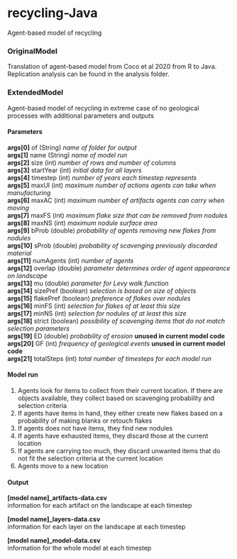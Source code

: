 # recycling-Java

Agent-based model of recycling 

### OriginalModel
Translation of agent-based model from Coco et al 2020 from R to Java. Replication analysis can be found in the analysis folder.


### ExtendedModel
Agent-based model of recycling in extreme case of no geological processes with additional parameters and outputs

#### Parameters
**args[0]** of (String) *name of folder for output*  
**args[1]** name (String) *name of model run*  
**args[2]** size (int) *number of rows and number of columns*  
**args[3]** startYear (int) *initial data for all layers*  
**args[4]** timestep (int) *number of years each timestep represents*  
**args[5]** maxUI (int) *maximum number of actions agents can take when manufacturing*  
**args[6]** maxAC (int) *maximum number of artifacts agents can carry when moving*  
**args[7]** maxFS (int) *maximum flake size that can be removed from nodules*  
**args[8]** maxNS (int) *maximum nodule surface area*  
**args[9]** bProb (double) *probability of agents removing new flakes from nodules*  
**args[10]** sProb (double) *probability of scavenging previously discarded material*  
**args[11]** numAgents (int) *number of agents*  
**args[12]** overlap (double) *parameter determines order of agent appearance on landscape*  
**args[13]** mu (double) *parameter for Levy walk function*  
**args[14]** sizePref (boolean) *selection is based on size of objects*  
**args[15]** flakePref (boolean) *preference of flakes over nodules*  
**args[16]** minFS (int) *selection for flakes of at least this size*  
**args[17]** minNS (int) *selection for nodules of at least this size*  
**args[18]** strict (boolean) *possibility of scavenging items that do not match selection parameters*  
**args[19]** ED (double) *probability of erosion* **unused in current model code**  
**args[20]** GF (int) *frequency of geological events* **unused in current model code**  
**args[21]** totalSteps (int) *total number of timesteps for each model run*  

#### Model run
1. Agents look for items to collect from their current location. If there are objects available, they collect based on scavenging probability and selection criteria
2. If agents have items in hand, they either create new flakes based on a probability of making blanks or retouch flakes 
3. If agents does not have items, they find new nodules
4. If agents have exhausted items, they discard those at the current location
5. If agents are carrying too much, they discard unwanted items that do not fit the selection criteria at the current location
6. Agents move to a new location

#### Output 
**[model name]_artifacts-data.csv**   
	information for each artifact on the landscape at each timestep  

**[model name]_layers-data.csv**  
	information for each layer on the landscape at each timestep  

**[model name]_model-data.csv**  
	information for the whole model at each timestep  




